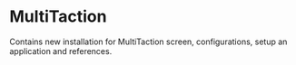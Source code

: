 # MultiTaction
Contains new installation for MultiTaction screen, configurations, setup an application and references. 
